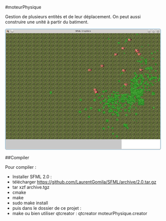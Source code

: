 #moteurPhysique

Gestion de plusieurs entités et de leur déplacement. On peut aussi construire une unité à partir du batiment.

![moteurPhysique](moteurPhysique.png "Exemple")

##Compiler

Pour compiler :
 * Installer SFML 2.0 :
  * télécharger https://github.com/LaurentGomila/SFML/archive/2.0.tar.gz
  * tar xzf archive.tgz
  * cmake
  * make
  * sudo make install
 * puis dans le dossier de ce projet :
  * make ou bien utiliser qtcreator : qtcreator moteurPhysique.creator

